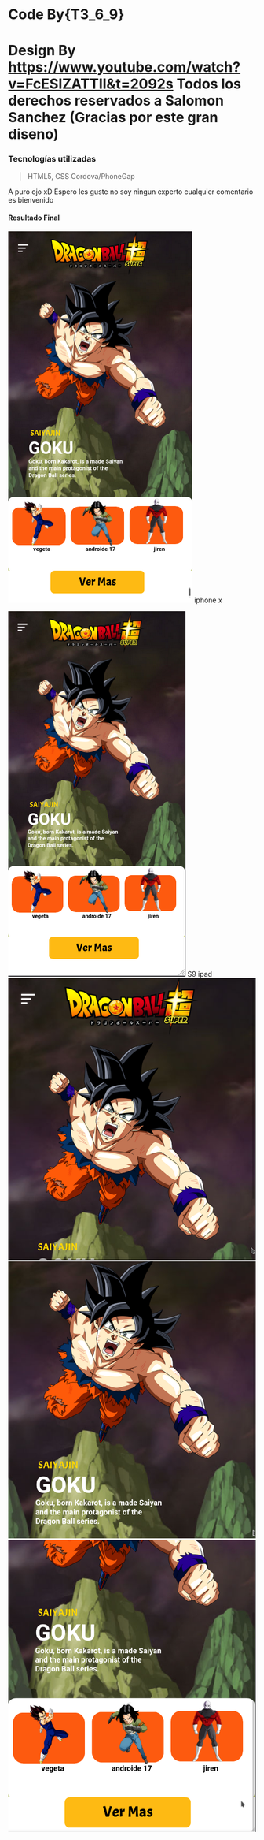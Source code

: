 # Code By{T3_6_9}

# Design By https://www.youtube.com/watch?v=FcESIZATTII&t=2092s Todos los derechos reservados a  Salomon Sanchez (Gracias por este gran diseno)

### Tecnologías utilizadas
> HTML5, CSS
> Cordova/PhoneGap



A puro ojo xD Espero les guste no soy ningun experto cualquier comentario es bienvenido 


#### Resultado Final

<img src="/www/img/iphonex.png"> iphone x

<img src="/www/img/s9.png"> S9
ipad
<img src="/www/img/ipad.png"> 
<img src="/www/img/ipad2.png">
<img src="/www/img/ipad3.png">